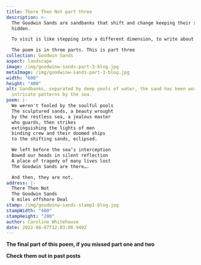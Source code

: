 ```yaml
---
title: There Then Not part three
description: >-
  The Goodwin Sands are sandbanks that shift and change keeping their secrets
  hidden. 

  To visit is like stepping into a different dimension, to write about them demanded so much more than a few lines. 

  The poem is in three parts. This is part three
collection: Goodwin Sands
aspect: landscape
image: /img/goodwinw-sands-part-3-blog.jpg
metaImage: /img/goodwinw-sands-part-3-blog.jpg
width: "600"
height: "400"
alt: Sandbanks, separated by deep pools of water, the sand has been worked into
  intricate patterns by the sea.
poem: |-
  We weren't fooled by the soulful pools
  The sculptured sands, a beauty wrought 
  by the restless sea, a jealous master 
  who guards, then strikes 
  extinguishing the lights of men
  binding crew and their doomed ships
  to the shifting sands, eclipsed.

  We left before the sea’s interception
  Bowed our heads in silent reflection
  A place of tragedy of many lives lost
  The Goodwin Sands are there….

  And then, they are not.
address: |-
  There Then Not
  The Goodwin Sands
  6 miles offshore Deal
stamp: /img/goodwinw-sands-stamp1-blog.jpg
stampWidth: "400"
stampHeight: "200"
author: Caroline Whitehouse
date: 2022-08-07T12:03:00.940Z
---
```

**The final part of this poem, if you missed part one and two**

**Check them out in past posts**